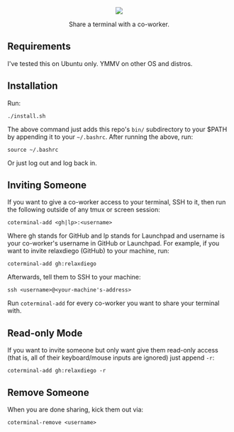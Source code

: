<p align="center">
  <img src="https://raw.githubusercontent.com/relaxdiego/coterminal/main/logo.png">
</p>

<p align="center">
Share a terminal with a co-worker.
</p>


Requirements
------------

I've tested this on Ubuntu only. YMMV on other OS and distros.


Installation
------------

Run:

```
./install.sh
```

The above command just adds this repo's `bin/` subdirectory to your $PATH
by appending it to your `~/.bashrc`. After running the above, run:

```
source ~/.bashrc
```

Or just log out and log back in.


Inviting Someone
----------------

If you want to give a co-worker access to your terminal, SSH to it,
then run the following outside of any tmux or screen session:

```
coterminal-add <gh|lp>:<username>
```

Where gh stands for GitHub and lp stands for Launchpad and username is
your co-worker's username in GitHub or Launchpad. For example, if you
want to invite relaxdiego (GitHub) to your machine, run:

```
coterminal-add gh:relaxdiego
```


Afterwards, tell them to SSH to your machine:

```
ssh <username>@<your-machine's-address>
```

Run `coterminal-add` for every co-worker you want to share your terminal
with.


Read-only Mode
--------------

If you want to invite someone but only want give them read-only access
(that is, all of their keyboard/mouse inputs are ignored) just append `-r`:

```
coterminal-add gh:relaxdiego -r
```


Remove Someone
--------------

When you are done sharing, kick them out via:

```
coterminal-remove <username>
```
